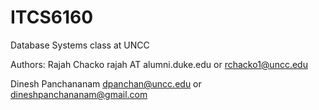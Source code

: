 # ITCS6160
Database Systems class at UNCC

Authors:
 Rajah Chacko rajah AT alumni.duke.edu or rchacko1@uncc.edu
 
 Dinesh Panchananam dpanchan@uncc.edu or dineshpanchananam@gmail.com 
